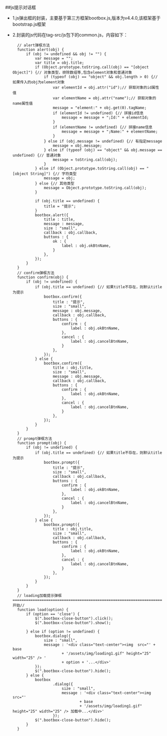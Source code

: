 ##js提示对话框
* 1.js弹出框的封装，主要基于第三方框架bootbox.js,版本为v4.4.0,该框架基于bootstrap.js框架
* 2.封装的js代码在tag-src/js包下的common.js，内容如下：
	
		// alert弹框方法
		function alert(obj) {
			if (obj != undefined && obj != "") {
				var message = "";
				var title = obj.title;
				if (Object.prototype.toString.call(obj) == "[object Object]") {// 对象类型，排除数组等,包含element对象和普通对象
					if (typeof (obj) == "object" && obj.length > 0) {// 如果传入的obj为element对象
						var elementId = obj.attr("id");// 获取对象的id属性值
						var elementName = obj.attr("name");// 获取对象的name属性值
						message = "element:" + obj.get(0).tagName;
						if (elementId != undefined) {// 拼接id信息
							message = message + ";Id:" + elementId;
						}
						if (elementName != undefined) {// 拼接name信息
							message = message + ";Name:" + elementName;
						}
					} else if (obj.message != undefined) {// 有指定message
						message = obj.message;
					} else if (typeof (obj) == "object" && obj.message == undefined) {// 普通对象
						message = toString.call(obj);
					}
				} else if (Object.prototype.toString.call(obj) == "[object String]") {// 字符类型
					message = obj;
				} else {// 其他类型
					message = Object.prototype.toString.call(obj);
				}
		
				if (obj.title == undefined) {
					title = "提示";
				}
				bootbox.alert({
					title : title,
					message : message,
					size : "small",
					callback : obj.callback,
					buttons : {
						ok : {
							label : obj.okBtnName,
						}
					},
				});
			}
		}
		// confirm弹框方法
		function confirm(obj) {
			if (obj != undefined) {
				if (obj.title == undefined) {// 如果title不存在，则默认title为提示
					bootbox.confirm({
						title : "提示",
						size : "small",
						message : obj.message,
						callback : obj.callback,
						buttons : {
							confirm : {
								label : obj.okBtnName,
							},
							cancel : {
								label : obj.cancelBtnName,
							}
						},
					});
				} else {
					bootbox.confirm({
						title : obj.title,
						size : "small",
						message : obj.message,
						callback : obj.callback,
						buttons : {
							confirm : {
								label : obj.okBtnName,
							},
							cancel : {
								label : obj.cancelBtnName,
							}
						},
					});
				}
			}
		}
		// prompt弹框方法
		function prompt(obj) {
			if (obj != undefined) {
				if (obj.title == undefined) {// 如果title不存在，则默认title为提示
					bootbox.prompt({
						title : "提示",
						size : "small",
						callback : obj.callback,
						buttons : {
							confirm : {
								label : obj.okBtnName,
							},
							cancel : {
								label : obj.cancelBtnName,
							}
						},
					});
				} else {
					bootbox.prompt({
						title : obj.title,
						size : "small",
						callback : obj.callback,
						buttons : {
							confirm : {
								label : obj.okBtnName,
							},
							cancel : {
								label : obj.cancelBtnName,
							}
						},
					});
				}
			}
		}
		// loading加载提示弹框=======================================================================================================================================开始//
		function load(option) {
			if (option == 'close') {
				$(".bootbox-close-button").click();
				$(".bootbox-close-button").show();
		
			} else if (option != undefined) {
				bootbox.dialog({
					size : "small",
					message : '<div class="text-center"><img  src="' + base
							+ '/assets/img/loading1.gif" height="25" width="25" /> '
							+ option + '...</div>'
				});
				$(".bootbox-close-button").hide();
			} else {
				bootbox
						.dialog({
							size : "small",
							message : '<div class="text-center"><img  src="'
									+ base
									+ '/assets/img/loading1.gif" height="25" width="25" /> 加载中...</div>'
						});
				$(".bootbox-close-button").hide();
			}
		}
		